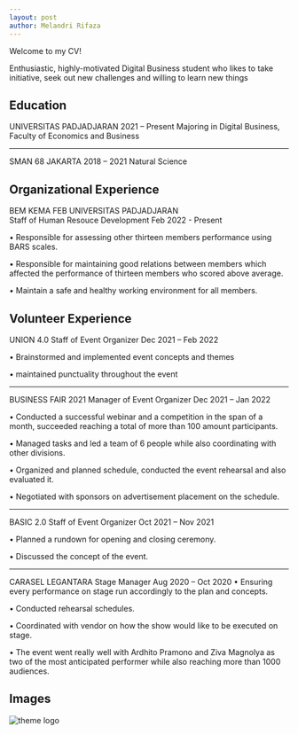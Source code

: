 ```yaml
---
layout: post
author: Melandri Rifaza
---
```


Welcome to my CV!

Enthusiastic, highly-motivated Digital Business student who likes to take initiative, seek out new challenges and willing to learn new things

## Education

UNIVERSITAS PADJADJARAN	2021 – Present
Majoring in Digital Business, Faculty of Economics and Business

---

SMAN 68 JAKARTA 	2018 – 2021
Natural Science


## Organizational Experience

BEM KEMA FEB UNIVERSITAS PADJADJARAN			 
Staff of Human Resouce Development	Feb 2022 - Present

•	Responsible for assessing other thirteen members performance using BARS scales.

•	Responsible for maintaining good relations between members which affected the performance of thirteen members who scored above average. 

•	Maintain a safe and healthy working environment for all members.


## Volunteer Experience

UNION 4.0
Staff of Event Organizer	Dec 2021 – Feb 2022

•	Brainstormed and implemented event concepts and themes

•	maintained punctuality throughout the event

---

BUSINESS FAIR 2021
Manager of Event Organizer	Dec 2021 – Jan 2022

•	Conducted a successful webinar and a competition in the span of a month, succeeded reaching a total of more than 100 amount participants.

•	Managed tasks and led a team of 6 people while also coordinating with other divisions.

•	Organized and planned schedule, conducted the event rehearsal and also evaluated it. 

•	Negotiated with sponsors on advertisement placement on the schedule. 

---

BASIC 2.0 
Staff of Event Organizer	Oct 2021 – Nov 2021

•	Planned a rundown for opening and closing ceremony.  

•	Discussed the concept of the event.

---

CARASEL LEGANTARA 
Stage Manager	Aug 2020 – Oct 2020
•	Ensuring every performance on stage run accordingly to the plan and concepts.

•	Conducted rehearsal schedules. 

•	Coordinated with vendor on how the show would like to be executed on stage.

•	The event went really well with Ardhito Pramono and Ziva Magnolya as two of the most anticipated performer while also reaching more than 1000 audiences.


## Images

![theme logo](http://www.abhinavsaxena.com/images/abhinav.jpeg)


